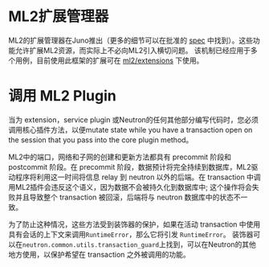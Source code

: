 # ML2扩展管理器

ML2的扩展管理器在Juno推出（更多的细节可以在批准的 [spec](http://specs.openstack.org/openstack/neutron-specs/specs/juno/neutron-ml2-mechanismdriver-extensions.html) 中找到）。这些功能允许扩展ML2资源，而实际上不必向ML2引入横切问题。 该机制已经应用于多个用例，目前使用此框架的扩展可在 [ml2/extensions](https://github.com/openstack/neutron/tree/master/neutron/plugins/ml2/extensions) 下使用。

# 调用 ML2 Plugin

当为  extension，service plugin 或Neutron的任何其他部分编写代码时，您必须调用核心插件方法，以便mutate state while you have a transaction open on the session that you pass into the core plugin method。

ML2中的端口，网络和子网的创建和更新方法都具有 precommit 阶段和 postcommit  阶段。在 precommit 阶段，数据预计将完全持续到数据库，ML2驱动程序将利用这一时间将信息 relay 到 neutron 以外的后端。在 transaction 中调用ML2插件会违反这个语义，因为数据不会被持久化到数据库中; 这个操作将会失败并且导致整个 transaction 被回滚，后端将与 neutron 数据库中的状态不一致。

为了防止这种情况，这些方法受到装饰器的保护，如果在活动 transaction 中使用具有会话的上下文来调用`RuntimeError`，那么它将引发 `RuntimeError`。 装饰器可以在`neutron.common.utils.transaction_guard`上找到，可以在Neutron的其他地方使用，以保护希望在 transaction 之外被调用的功能。








